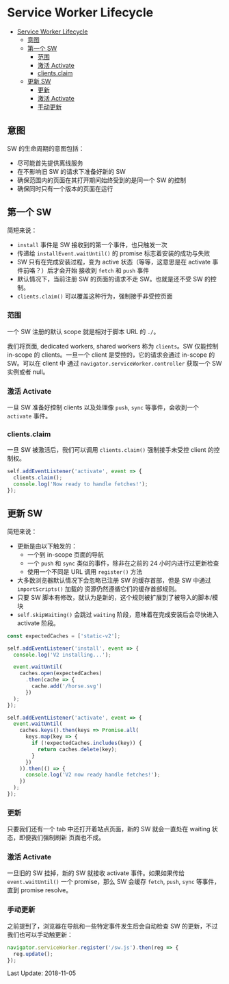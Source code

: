 # Service Worker Lifecycle

<!-- TOC -->

- [Service Worker Lifecycle](#service-worker-lifecycle)
  - [意图](#意图)
  - [第一个 SW](#第一个-sw)
    - [范围](#范围)
    - [激活 Activate](#激活-activate)
    - [clients.claim](#clientsclaim)
  - [更新 SW](#更新-sw)
    - [更新](#更新)
    - [激活 Activate](#激活-activate-1)
    - [手动更新](#手动更新)

<!-- /TOC -->

## 意图

SW 的生命周期的意图包括：  

+ 尽可能首先提供离线服务
+ 在不影响旧 SW 的请求下准备好新的 SW
+ 确保范围内的页面在其打开期间始终受到的是同一个 SW 的控制
+ 确保同时只有一个版本的页面在运行

## 第一个 SW

简短来说：   

+ `install` 事件是 SW 接收到的第一个事件，也只触发一次
+ 传递给 `installEvent.waitUntil()` 的 promise 标志着安装的成功与失败
+ SW 只有在完成安装过程，变为 active 状态（等等，这意思是在 activate 事件前咯？）后才会开始
接收到 `fetch` 和 `push` 事件
+ 默认情况下，当前注册 SW 的页面的请求不走 SW。也就是还不受 SW 的控制。
+ `clients.claim()` 可以覆盖这种行为，强制接手非受控页面

### 范围

一个 SW 注册的默认 scope 就是相对于脚本 URL 的 `./`。    

我们将页面, dedicated workers, shared workers 称为 `clients`。SW 仅能控制 in-scope
的 clients。一旦一个 client 是受控的，它的请求会通过 in-scope 的 SW。可以在 client 中
通过 `navigator.serviceWorker.controller` 获取一个 SW 实例或者 null。    

### 激活 Activate

一旦 SW 准备好控制 clients 以及处理像 `push`, `sync` 等事件，会收到一个 `activate` 事件。   

### clients.claim

一旦 SW 被激活后，我们可以调用 `clients.claim()` 强制接手未受控 client 的控制权。   

```js
self.addEventListener('activate', event => {
  clients.claim();
  console.log('Now ready to handle fetches!');
});
```   

## 更新 SW

简短来说：  

+ 更新是由以下触发的：
  - 一个到 in-scope 页面的导航
  - 一个 `push` 和 `sync` 类似的事件，除非在之前的 24 小时内进行过更新检查
  - 使用一个不同是 URL 调用 `register()` 方法
+ 大多数浏览器默认情况下会忽略已注册 SW 的缓存首部，但是 SW 中通过 `importScripts()` 加载的
资源仍然遵循它们的缓存首部规则。
+ 只要 SW 脚本有修改，就认为是新的，这个规则被扩展到了被导入的脚本/模块
+ `self.skipWaiting()` 会跳过 `waiting` 阶段，意味着在完成安装后会尽快进入 activate 阶段。   

```js
const expectedCaches = ['static-v2'];

self.addEventListener('install', event => {
  console.log('V2 installing...');

  event.waitUntil(
    caches.open(expectedCaches)
      .then(cache => {
        cache.add('/horse.svg')
      })
  );
});

self.addEventListener('activate', event => {
  event.waitUntil(
    caches.keys().then(keys => Promise.all(
      keys.map(key => {
        if (!expectedCaches.includes(key)) {
          return caches.delete(key);
        }
      })
    )).then(() => {
      console.log('V2 now ready handle fetches!');
    })
  );
});
```    

### 更新

只要我们还有一个 tab 中还打开着站点页面，新的 SW 就会一直处在 waiting 状态，即便我们强制刷新
页面也不成。    

### 激活 Activate

一旦旧的 SW 挂掉，新的 SW 就接收 activate 事件。如果如果传给 `event.waitUntil()` 一个
promise，那么 SW 会缓存 `fetch`, `push`, `sync` 等事件，直到 promise resolve。    

### 手动更新

之前提到了，浏览器在导航和一些特定事件发生后会自动检查 SW 的更新，不过我们也可以手动触更新：   

```js
navigator.serviceWorker.register('/sw.js').then(reg => {
  reg.update();
});
```    

Last Update: 2018-11-05